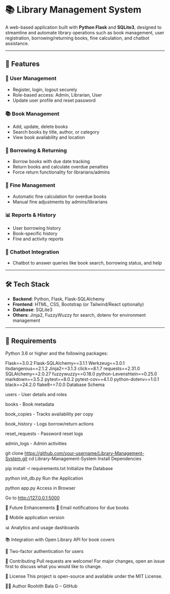 # 📚 Library Management System

A web-based application built with **Python Flask** and **SQLite3**, designed to streamline and automate library operations such as book management, user registration, borrowing/returning books, fine calculation, and chatbot assistance.

---

## 🚀 Features

### 👤 User Management
- Register, login, logout securely
- Role-based access: Admin, Librarian, User
- Update user profile and reset password

### 📚 Book Management
- Add, update, delete books
- Search books by title, author, or category
- View book availability and location

### 🔄 Borrowing & Returning
- Borrow books with due date tracking
- Return books and calculate overdue penalties
- Force return functionality for librarians/admins

### 💸 Fine Management
- Automatic fine calculation for overdue books
- Manual fine adjustments by admins/librarians

### 📊 Reports & History
- User borrowing history
- Book-specific history
- Fine and activity reports

### 🤖 Chatbot Integration
- Chatbot to answer queries like book search, borrowing status, and help

---

## 🛠 Tech Stack

- **Backend**: Python, Flask, Flask-SQLAlchemy
- **Frontend**: HTML, CSS, Bootstrap (or Tailwind/React optionally)
- **Database**: SQLite3
- **Others**: Jinja2, FuzzyWuzzy for search, dotenv for environment management

---

## 💾 Requirements

Python 3.6 or higher and the following packages:

Flask==3.0.2
Flask-SQLAlchemy==3.1.1
Werkzeug==3.0.1
itsdangerous==2.1.2
Jinja2==3.1.3
click==8.1.7
requests==2.31.0
SQLAlchemy==2.0.27
fuzzywuzzy==0.18.0
python-Levenshtein==0.25.0
markdown==3.5.2
pytest==8.0.2
pytest-cov==4.1.0
python-dotenv==1.0.1
black==24.2.0
flake8==7.0.0
 Database Schema

users - User details and roles

books - Book metadata

book_copies - Tracks availability per copy

book_history - Logs borrow/return actions

reset_requests - Password reset logs

admin_logs - Admin activities


git clone https://github.com/your-username/Library-Management-System.git
cd Library-Management-System
Install Dependencies

pip install -r requirements.txt
Initialize the Database


python init_db.py
Run the Application


python app.py
Access in Browser

Go to http://127.0.0.1:5000

🌟 Future Enhancements
📧 Email notifications for due books

📱 Mobile application version

📊 Analytics and usage dashboards

📚 Integration with Open Library API for book covers

🔐 Two-factor authentication for users

🤝 Contributing
Pull requests are welcome! For major changes, open an issue first to discuss what you would like to change.

📄 License
This project is open-source and available under the MIT License.

👨‍💻 Author
Roohith Bala G – GitHub
